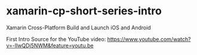 # xamarin-cp-short-series-intro
Xamarin Cross-Platform Build and Launch iOS and Android

First Intro Source for the YouTube video: https://www.youtube.com/watch?v=-lIwQDj5NWM&feature=youtu.be
